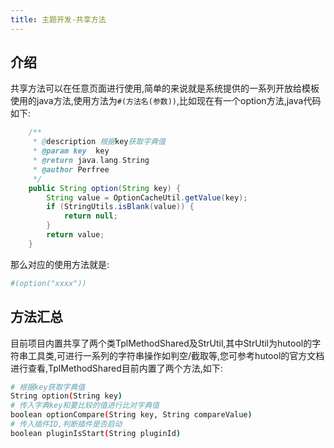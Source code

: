 ```yaml
---
title: 主题开发-共享方法
---
```

## 介绍
共享方法可以在任意页面进行使用,简单的来说就是系统提供的一系列开放给模板使用的java方法,使用方法为`#(方法名(参数))`,比如现在有一个option方法,java代码如下:
```java
    /**
     * @description 根据key获取字典值
     * @param key  key
     * @return java.lang.String
     * @author Perfree
     */
    public String option(String key) {
        String value = OptionCacheUtil.getValue(key);
        if (StringUtils.isBlank(value)) {
            return null;
        }
        return value;
    }
```
那么对应的使用方法就是:
```bash
#(option("xxxx"))
```
## 方法汇总
目前项目内置共享了两个类TplMethodShared及StrUtil,其中StrUtil为hutool的字符串工具类,可进行一系列的字符串操作如判空/截取等,您可参考hutool的官方文档进行查看,TplMethodShared目前内置了两个方法,如下:
```bash
# 根据key获取字典值
String option(String key)
# 传入字典key和要比较的值进行比对字典值
boolean optionCompare(String key, String compareValue)
# 传入插件ID,判断插件是否启动
boolean pluginIsStart(String pluginId)
```